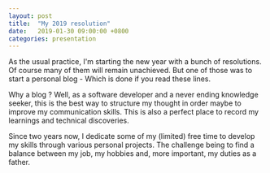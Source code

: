 ```yaml
---
layout: post
title:  "My 2019 resolution"
date:   2019-01-30 09:00:00 +0800
categories: presentation
---
```

As the usual practice, I'm starting the new year with a bunch of resolutions. Of course many of them will remain unachieved. But one of those was to start a personal blog - Which is done if you read these lines.

Why a blog ? Well, as a software developer and a never ending knowledge seeker, this is the best way to structure my thought in order maybe to improve my communication skills. This is also a perfect place to record my learnings and technical discoveries.

Since two years now, I dedicate some of my (limited) free time to develop my skills through various personal projects. The challenge being to find a balance between my job, my hobbies and, more important, my duties as a father.
